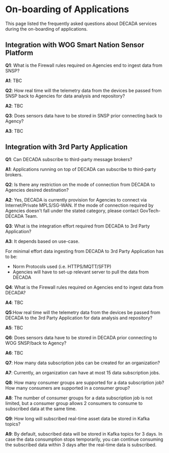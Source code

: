 # On-boarding of Applications

This page listed the frequently asked questions about DECADA services during the on-boarding of applications.

## Integration with WOG Smart Nation Sensor Platform

**Q1**: What is the Firewall rules required on Agencies end to ingest data from SNSP?

**A1**: TBC

**Q2**: How real time will the telemetry data from the devices be passed from SNSP back to Agencies for data analysis and repository?

**A2**: TBC

**Q3**: Does sensors data have to be stored in SNSP prior connecting back to Agency?

**A3**: TBC

## Integration with 3rd Party Application

**Q1**: Can DECADA subscribe to third-party message brokers?

**A1**: Applications running on top of DECADA can subscribe to third-party brokers. 

**Q2**: Is there any restriction on the mode of connection from DECADA to Agencies desired destination?

**A2**: Yes, DECADA is currently provision for Agencies to connect via Internet/Private MPLS/SG-WAN. If the mode of connection required by Agencies doesn't fall under the stated category, please contact GovTech-DECADA Team.

**Q3**: What is the integration effort required from DECADA to 3rd Party Application?

**A3**: It depends based on use-case. 

For minimal effort data ingesting from DECADA to 3rd Party Application has to be:

- Norm Protocols used (i.e. HTTPS/MQTT/SFTP)
- Agencies will have to set-up relevant server to pull the data from DECADA

**Q4**: What is the Firewall rules required on Agencies end to ingest data from DECADA?

**A4**: TBC

**Q5**:How real time will the telemetry data from the devices be passed from DECADA to the 3rd Party Application for data analysis and repository?

**A5**: TBC

**Q6**: Does sensors data have to be stored in DECADA prior connecting to WOG SNSP/back to Agency?

**A6**: TBC

**Q7**: How many data subscription jobs can be created for an organization?

**A7**: Currently, an organization can have at most 15 data subscription jobs.

**Q8**: How many consumer groups are supported for a data subscription job? How many consumers are supported in a consumer group?

**A8**: The number of consumer groups for a data subscription job is not limited, but a consumer group allows 2 consumers to consume to subscribed data at the same time.

**Q9**: How long will subscribed real-time asset data be stored in Kafka topics?

**A9**: By default, subscribed data will be stored in Kafka topics for 3 days. In case the data consumption stops temporarily, you can continue consuming the subscribed data within 3 days after the real-time data is subscribed.
